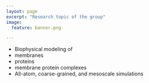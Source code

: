 ```yaml
---
layout: page 
excerpt: "Research topic of the group"
image:
  feature: banner.png

---
```


- Biophysical modeling of
 - membranes
 - proteins
 - membrane protein complexes
- All-atom, coarse-grained, and mesoscale simulations
 
